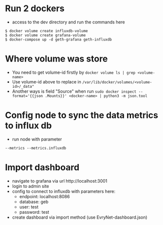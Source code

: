 # Run 2 dockers
- access to the dev directory and run the commands here
```
$ docker volume create influxdb-volume
$ docker volume create grafana-volume
$ docker-compose up -d geth-grafana geth-influxdb
```

# Where volume was store
- You need to get volume-id firstly by `docker volume ls | grep <volume-name>`
- Use volume-id above to replace in `/var/lib/docker/volumes/<volume-id>/_data"` 
- Another ways is field "Source" when run `sudo docker inspect --format='{{json .Mounts}}' <docker-name> | python3 -m json.tool`

# Config node to sync the data metrics to influx db
- run node with parameter 

```
--metrics --metrics.influxdb
```

# Import dashboard
- navigate to grafana via url http://localhost:3001
- login to admin site
- config to connect to influxdb with parameters here:
  - endpoint: localhost:8086
  - database: geb
  - user: test
  - password: test
- create dashboard via import method (use EvryNet-dashboard.json)